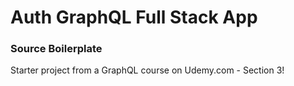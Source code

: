 # Auth GraphQL Full Stack App

### Source Boilerplate
Starter project from a GraphQL course on Udemy.com - Section 3!